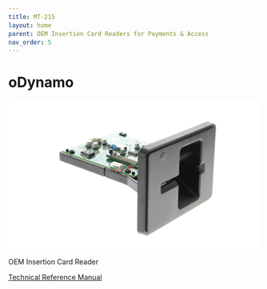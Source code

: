 ```yaml
---
title: MT-215
layout: home
parent: OEM Insertion Card Readers for Payments & Access
nav_order: 5
---
```


# oDynamo
![MT-215](./Images/img01.jpg)

OEM Insertion Card Reader


[Technical Reference Manual](https://www.magtek.com/content/documentationfiles/d99875113.pdf)

